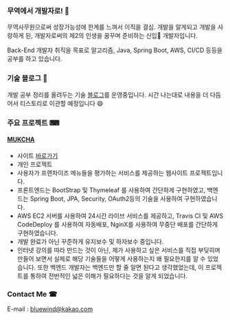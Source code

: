 ### 무역에서 개발자로! 👋

무역사무원으로써 성장가능성에 한계를 느껴서 이직을 결심.
개발을 알게되고 개발을 사랑하게 된, 개발자로써의 제2의 인생을 꿈꾸며 준비하는 신입🌱 개발자입니다.

Back-End 개발자 취직을 목표로 알고리즘, Java, Spring Boot, AWS, CI/CD 등등을 공부를 하고 있습니다.



### 기술 블로그 📖

개발 공부 정리를 올려두는 기술 [블로그](https://bluewind8791.github.io/)를 운영중입니다.
시간 나는대로 내용을 더 다듬어서 티스토리로 이관할 예정입니다 😄


### 주요 프로젝트 ⌨

#### [MUKCHA](https://github.com/Bluewind8791/mukcha)

- 사이트 [바로가기](http://ec2-3-39-16-219.ap-northeast-2.compute.amazonaws.com/)
- 개인 프로젝트
- 사용자가 프랜차이즈 메뉴들을 평가하는 서비스를 제공하는 웹사이트 프로젝트입니다.
- 프론트엔드는 BootStrap 및 Thymeleaf 를 사용하여 간단하게 구현하였고, 백엔드는 Spring Boot, JPA, Security, OAuth2등의 기술을 사용하여 구현하였습니다.
- AWS EC2 서버를 사용하여 24시간 라이브 서비스를 제공하고, Travis CI 및 AWS CodeDeploy 를 사용하여 자동배포, NginX를 사용하여 무중단 배포를 간단하게 구현하였습니다.
- 개발 완료가 아닌 꾸준하게 유지보수 및 하자보수 중입니다.
- 인터넷 강의를 따라 만드는 것이 아닌, 제가 사용하고 싶은 서비스를 직접 부딪히며 만들어 보면서 실제로 해당 기술들을 어떻게 사용하는지 왜 필요한지를 알 수 있었습니다. 또한 백엔드 개발자는 백엔드만 할 줄 알면 된다고 생각했었는데, 이 프로젝트를 통하여 전반적인 넓은 이해가 필요하다는 것을 알게 되었습니다.


### Contact Me ☎

E-mail : bluewind@kakao.com
